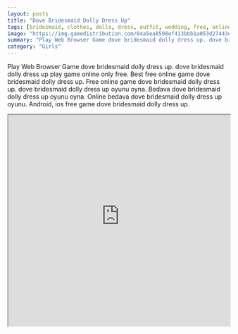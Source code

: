 ```yaml
---
layout: posts
title: "Dove Bridesmaid Dolly Dress Up"
tags: [bridesmaid, clothes, dolls, dress, outfit, wedding, free, online, games, oyna, game, free, games, play, play, games]
image: "https://img.gamedistribution.com/04a5ea8598ef413bbb1a053d27443eb9.jpg"
summary: "Play Web Browser Game dove bridesmaid dolly dress up. dove bridesmaid dolly dress up play game online only free. Best free online game dove bridesmaid dolly dress up. Free online game dove bridesmaid dolly dress up. dove bridesmaid dolly dress up oyunu oyna. Bedava dove bridesmaid dolly dress up oyunu oyna. Online bedava dove bridesmaid dolly dress up oyunu. Android, ios free game dove bridesmaid dolly dress up."
category: "Girls"
---
```


Play Web Browser Game dove bridesmaid dolly dress up. dove bridesmaid dolly dress up play game online only free. Best free online game dove bridesmaid dolly dress up. Free online game dove bridesmaid dolly dress up. dove bridesmaid dolly dress up oyunu oyna. Bedava dove bridesmaid dolly dress up oyunu oyna. Online bedava dove bridesmaid dolly dress up oyunu. Android, ios free game dove bridesmaid dolly dress up.

<iframe width="100%" height="480px;" src="https://flash.gamedistribution.com?game=04a5ea8598ef413bbb1a053d27443eb9"></iframe>